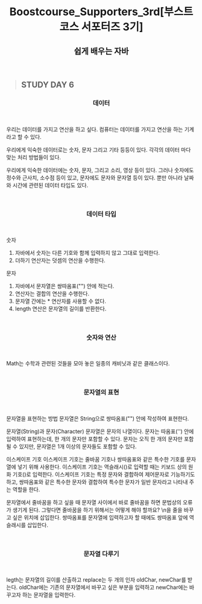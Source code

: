 <h1 align = "center">Boostcourse_Supporters_3rd[부스트코스 서포터즈 3기]</h1>
<h2 align = "center">쉽게 배우는 자바</h2>
<br>

>## STUDY DAY 6
<h3 align = "center">데이터</h3>
<br>

우리는 데이터를 가지고 연산을 하고 싶다.
컴퓨터는 데이터를 가지고 연산을 하는 기계라고 할 수 있다.

우리에게 익숙한 데이터로는 숫자, 문자 그리고 기타 등등이 있다.
각각의 데이터 마다 맞는 처리 방법들이 있다.

우리에게 익숙한 데이터에는 숫자, 문자, 그리고 소리, 영상 등이 있다.
그러나 숫자에도 정수와 근사치, 소수점 등이 있고, 문자에도 문자와 문자열 등이 있다.
뿐만 아니라 날짜와 시간에 관련된 데이터 타입도 있다.

<br>

<h3 align = "center">데이터 타입</h3>
<br>

숫자
1. 자바에서 숫자는 다른 기호와 함께 입력하지 않고 그대로 입력한다.
2. 더하기 연산자는 덧셈의 연산을 수행한다.

문자
1. 자바에서 문자열은 쌍따옴표("") 안에 적는다.
2.  연산자는 결합의 연산을 수행한다.
3. 문자열 간에는 * 연산자를 사용할 수 없다.
4. length 연산은 문자열의 길이를 반환한다.

<br>

<h3 align = "center">숫자와 연산</h3>
<br>

Math는 수학과 관련된 것들을 모아 놓은 일종의 캐비닛과 같은 클래스이다.

<br>

<h3 align = "center">문자열의 표현</h3>
<br>

문자열을 표현하는 방법
문자열은 String으로 쌍따옴표("") 안에 작성하여 표현한다.

문자열(String)과 문자(Character)
문자열은 문자의 나열이다.
문자는 따옴표('') 안에 입력하여 표현하는데, 한 개의 문자만 포함할 수 있다.
문자는 오직 한 개의 문자만 포함될 수 있지만, 문자열은 1개 이상의 문자들도 포함할 수 있다.

이스케이프 기호
이스케이프 기호는 줄바꿈 기호나 쌍따옴표와 같은 특수한 기호를 문자열에 넣기 위해 사용한다.
이스케이프 기호는 역슬래시(\)로 입력할 때는 키보드 상의 원화 기호(\)로 입력한다.
이스케이프 기호는 특정 문자와 결합하여 제어문자로 기능하기도 하고, 쌍따옴표와 같은 특수한 문자와 결합하여 특수한 문자가 일반 문자라고 나타내 주는 역할을 한다.

문자열에서 줄바꿈을 하고 싶을 때 문자열 사이에서 바로 줄바꿈을 하면 문법상의 오류가 생기게 된다.
그렇다면 줄바꿈을 하기 위해서는 어떻게 해야 할까요? \n을 줄을 바꾸고 싶은 위치에 삽입한다.
쌍따옴표를 문자열에 입력하고자 할 때에도 쌍따옴표 앞에 역슬래시를 삽입한다.

<br>

<h3 align = "center">문자열 다루기</h3>
<br>

legth는 문자열의 길이를 산출하고 replace는 두 개의 인자 oldChar, newChar를 받는다.
oldChar에는 기존의 문자열에서 바꾸고 싶은 부분을 입력하고 newChar에는 바꾸고자 하는 문자열을 입력한다.
